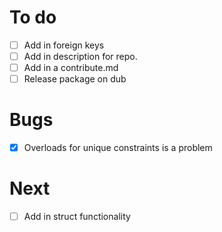 # To do
- [ ] Add in foreign keys
- [ ] Add in description for repo.
- [ ] Add in a contribute.md
- [ ] Release package on dub

# Bugs
- [X] Overloads for unique constraints is a problem

# Next
- [ ] Add in struct functionality
